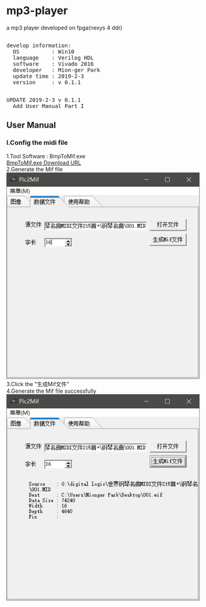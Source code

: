 # mp3-player
a mp3 player developed on fpga(nexys 4 ddr)  
<pre>  
develop information:  
  OS          : Win10  
  language    : Verilog HDL  
  software    : Vivado 2016  
  developer   : Mion-ger Park
  update time : 2019-2-3
  version     : v 0.1.1
</pre>  

<pre>  
UPDATE 2019-2-3 v 0.1.1
  Add User Manual Part I
</pre>  

## User Manual  
### I.Config the midi file  
1.Tool Software : BmpToMif.exe  
[BmpToMif.exe Download URL](http://www.xdowns.com/soft/4/25/2013/Soft_113895.html "Download")  
2.Generate the Mif file    
![](https://github.com/Mionger/mp3-player/blob/master/ConfigMidFile.jpg)  
3.Click the "生成Mif文件"  
4.Generate the Mif file successfully  
![](https://github.com/Mionger/mp3-player/blob/master/ConfigMidFileSucceed.jpg)  
